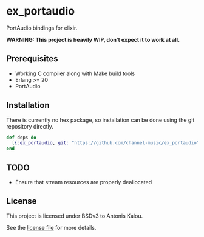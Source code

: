 # ex_portaudio

PortAudio bindings for elixir.

**WARNING: This project is heavily WIP, don't expect it to work at all.**

## Prerequisites

- Working C compiler along with Make build tools
- Erlang >= 20
- PortAudio

## Installation

There is currently no hex package, so installation can be done using the git
repository directly.

```elixir
def deps do 
  [{:ex_portaudio, git: "https://github.com/channel-music/ex_portaudio"}]
end
```

## TODO

- Ensure that stream resources are properly deallocated

## License

This project is licensed under BSDv3 to Antonis Kalou.  

See the [license file](LICENSE) for more details.
